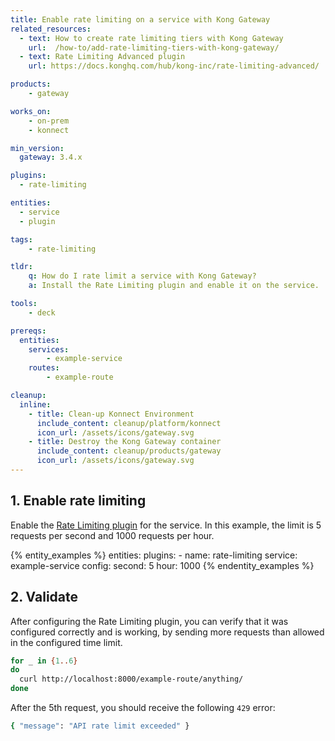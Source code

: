 ```yaml
---
title: Enable rate limiting on a service with Kong Gateway
related_resources:
  - text: How to create rate limiting tiers with Kong Gateway
    url:  /how-to/add-rate-limiting-tiers-with-kong-gateway/
  - text: Rate Limiting Advanced plugin
    url: https://docs.konghq.com/hub/kong-inc/rate-limiting-advanced/

products:
    - gateway

works_on:
    - on-prem
    - konnect

min_version:
  gateway: 3.4.x

plugins:
  - rate-limiting

entities: 
  - service
  - plugin

tags:
    - rate-limiting

tldr:
    q: How do I rate limit a service with Kong Gateway?
    a: Install the Rate Limiting plugin and enable it on the service.

tools:
    - deck

prereqs:
  entities:
    services:
        - example-service
    routes:
        - example-route

cleanup:
  inline:
    - title: Clean-up Konnect Environment
      include_content: cleanup/platform/konnect
      icon_url: /assets/icons/gateway.svg
    - title: Destroy the Kong Gateway container
      include_content: cleanup/products/gateway
      icon_url: /assets/icons/gateway.svg
---
```


## 1. Enable rate limiting

Enable the [Rate Limiting plugin](/plugins/rate-limiting/) for the service. 
In this example, the limit is 5 requests per second and 1000 requests per hour.

{% entity_examples %}
entities:
  plugins:
    - name: rate-limiting
      service: example-service
      config:
        second: 5
        hour: 1000
{% endentity_examples %}

## 2. Validate

After configuring the Rate Limiting plugin, you can verify that it was configured correctly and is working, by sending more requests than allowed in the configured time limit.
```bash
for _ in {1..6}
do
  curl http://localhost:8000/example-route/anything/
done
```
After the 5th request, you should receive the following `429` error:

```bash
{ "message": "API rate limit exceeded" }
```
